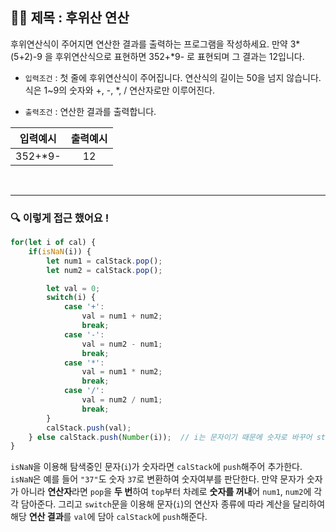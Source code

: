 ## ✍🏻 제목 : 후위산 연산
후위연산식이 주어지면 연산한 결과를 출력하는 프로그램을 작성하세요.
만약 3*(5+2)-9 을 후위연산식으로 표현하면 352+*9- 로 표현되며 그 결과는 12입니다.

- `입력조건` : 첫 줄에 후위연산식이 주어집니다. 연산식의 길이는 50을 넘지 않습니다.
식은 1~9의 숫자와 +, -, *, / 연산자로만 이루어진다.

- `출력조건` : 연산한 결과를 출력합니다.

|입력예시|출력예시|
|:------:|:----:|
|352+*9-</br>|12|


</br>

---

### 🔍 이렇게 접근 했어요 !

```javascript
for(let i of cal) {
    if(isNaN(i)) {
        let num1 = calStack.pop();
        let num2 = calStack.pop();

        let val = 0;
        switch(i) {
            case '+':
                val = num1 + num2;
                break;
            case '-':
                val = num2 - num1;
                break;
            case '*':
                val = num1 * num2;
                break;
            case '/':
                val = num2 / num1;
                break;
        }
        calStack.push(val);
    } else calStack.push(Number(i));  // i는 문자이기 때문에 숫자로 바꾸어 stack에 push 해야함
}
```
`isNaN`을 이용해 탐색중인 문자(`i`)가 숫자라면 `calStack`에 `push`해주어 추가한다. `isNaN`은 예를 들어 `"37"`도 숫자 `37`로 변환하여 숫자여부를 판단한다. 만약 문자가 숫자가 아니라 **연산자**라면 `pop`을 **두 번**하여 `top`부터 차례로 **숫자를 꺼내**어 `num1`, `num2`에 각각 담아준다. 그리고 `switch`문을 이용해 문자(`i`)의 연산자 종류에 따라 계산을 달리하여 해당 **연산 결과**를 `val`에 담아 `calStack`에 `push`해준다.
</br>


